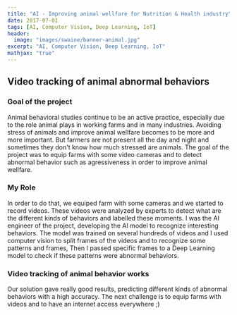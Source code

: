 ```yaml
---
title: "AI - Improving animal wellfare for Nutrition & Health industry"
date: 2017-07-01
tags: [AI, Computer Vision, Deep Learning, IoT]
header:
  image: "images/swaine/banner-animal.jpg"
excerpt: "AI, Computer Vision, Deep Learning, IoT"
mathjax: "true"
---
```


## Video tracking of animal abnormal behaviors

### Goal of the project
Animal behavioral studies continue to be an active practice, especially due to the role animal plays in working farms and in many industries. 
Avoiding stress of animals and improve animal wellfare becomes to be more and more important. But farmers are not present all the day and night and sometimes they don't know how much stressed are animals. The goal of the project was to equip farms with some video cameras and to detect abnormal behavior such as agressiveness in order to improve animal wellfare.

### My Role
In order to do that, we equiped farm with some cameras and we started to record videos. 
These videos were analyzed by experts to detect what are the different kinds of behaviors and labelled these moments. 
I was the AI engineer of the project, developing the AI model to recognize interesting behaviors.
The model was trained on several hundreds of videos and I used computer vision to split frames of the videos and to recognize some patterns and frames, Then I passed specific frames to a Deep Learning model to check if these patterns were abnormal behaviors.

### Video tracking of animal behavior works
Our solution gave really good results, predicting different kinds of abnormal behaviors with a high accuracy.
The next challenge is to equip farms with videos and to have an internet access everywhere ;)
